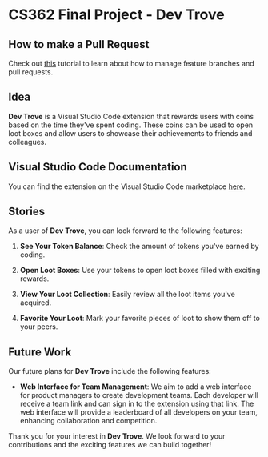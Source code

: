 # CS362 Final Project - Dev Trove

## How to make a Pull Request

Check out [this](https://www.atlassian.com/git/tutorials/comparing-workflows/feature-branch-workflow) tutorial to learn about how to manage feature branches and pull requests.

## Idea

**Dev Trove** is a Visual Studio Code extension that rewards users with coins based on the time they've spent coding. These coins can be used to open loot boxes and allow users to showcase their achievements to friends and colleagues.

## Visual Studio Code Documentation

You can find the extension on the Visual Studio Code marketplace [here](https://marketplace.visualstudio.com/).

## Stories

As a user of **Dev Trove**, you can look forward to the following features:

1. **See Your Token Balance**: Check the amount of tokens you've earned by coding.

2. **Open Loot Boxes**: Use your tokens to open loot boxes filled with exciting rewards.

3. **View Your Loot Collection**: Easily review all the loot items you've acquired.

4. **Favorite Your Loot**: Mark your favorite pieces of loot to show them off to your peers.

## Future Work

Our future plans for **Dev Trove** include the following features:

- **Web Interface for Team Management**: We aim to add a web interface for product managers to create development teams. Each developer will receive a team link and can sign in to the extension using that link. The web interface will provide a leaderboard of all developers on your team, enhancing collaboration and competition.

Thank you for your interest in **Dev Trove**. We look forward to your contributions and the exciting features we can build together!
